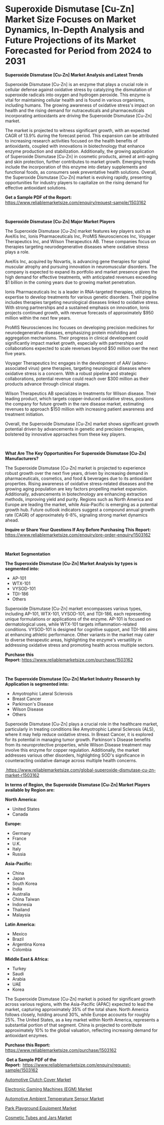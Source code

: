 <p><h1>Superoxide Dismutase [Cu-Zn] Market Size Focuses on Market Dynamics, In-Depth Analysis and Future Projections of its Market Forecasted for Period from 2024 to 2031</h1></p><p><strong>Superoxide Dismutase [Cu-Zn] Market Analysis and Latest Trends</strong></p>
<p><p>Superoxide Dismutase [Cu-Zn] is an enzyme that plays a crucial role in cellular defense against oxidative stress by catalyzing the dismutation of superoxide radicals into oxygen and hydrogen peroxide. This enzyme is vital for maintaining cellular health and is found in various organisms, including humans. The growing awareness of oxidative stress's impact on health and the rising demand for nutraceuticals and pharmaceuticals incorporating antioxidants are driving the Superoxide Dismutase [Cu-Zn] market.</p><p>The market is projected to witness significant growth, with an expected CAGR of 13.9% during the forecast period. This expansion can be attributed to increasing research activities focused on the health benefits of antioxidants, coupled with innovations in biotechnology that enhance enzyme production and stabilization. Additionally, the growing application of Superoxide Dismutase [Cu-Zn] in cosmetic products, aimed at anti-aging and skin protection, further contributes to market growth. Emerging trends include the incorporation of this enzyme into dietary supplements and functional foods, as consumers seek preventative health solutions. Overall, the Superoxide Dismutase [Cu-Zn] market is evolving rapidly, presenting opportunities for industry players to capitalize on the rising demand for effective antioxidant solutions.</p></p>
<p><strong>Get a Sample PDF of the Report:&nbsp;</strong> <a href="https://www.reliablemarketsize.com/enquiry/request-sample/1503162?utm_campaign=1173&utm_medium=2&utm_source=Github&utm_content=ia&utm_term=27092024&utm_id=superoxide-dismutase-cu-zn">https://www.reliablemarketsize.com/enquiry/request-sample/1503162</a></p>
<p>&nbsp;</p>
<p><strong>Superoxide Dismutase [Cu-Zn] Major Market Players</strong></p>
<p><p>The Superoxide Dismutase [Cu-Zn] market features key players such as AveXis Inc, Ionis Pharmaceuticals Inc, ProMIS Neurosciences Inc, Voyager Therapeutics Inc, and Wilson Therapeutics AB. These companies focus on therapies targeting neurodegenerative diseases where oxidative stress plays a role.</p><p>AveXis Inc, acquired by Novartis, is advancing gene therapies for spinal muscular atrophy and pursuing innovation in neuromuscular disorders. The company is expected to expand its portfolio and market presence given the high demand for effective treatments, with anticipated revenues exceeding $1 billion in the coming years due to growing market penetration.</p><p>Ionis Pharmaceuticals Inc is a leader in RNA-targeted therapies, utilizing its expertise to develop treatments for various genetic disorders. Their pipeline includes therapies targeting neurological diseases linked to oxidative stress. With strong partnerships and a sustained emphasis on innovation, Ionis projects continued growth, with revenue forecasts of approximately $950 million within the next few years.</p><p>ProMIS Neurosciences Inc focuses on developing precision medicines for neurodegenerative diseases, emphasizing protein misfolding and aggregation mechanisms. Their progress in clinical development could significantly impact market growth, especially with partnerships and collaborations expected to scale revenues beyond $50 million over the next five years.</p><p>Voyager Therapeutics Inc engages in the development of AAV (adeno-associated virus) gene therapies, targeting neurological diseases where oxidative stress is a concern. With a robust pipeline and strategic collaborations, potential revenue could reach over $300 million as their products advance through clinical stages.</p><p>Wilson Therapeutics AB specializes in treatments for Wilson disease. Their leading product, which targets copper-induced oxidative stress, positions the company for future growth in the rare disease market, estimating revenues to approach $150 million with increasing patient awareness and treatment initiation. </p><p>Overall, the Superoxide Dismutase [Cu-Zn] market shows significant growth potential driven by advancements in genetic and precision therapies, bolstered by innovative approaches from these key players.</p></p>
<p>&nbsp;</p>
<p><strong>What Are The Key Opportunities For Superoxide Dismutase [Cu-Zn] Manufacturers?</strong></p>
<p><p>The Superoxide Dismutase [Cu-Zn] market is projected to experience robust growth over the next five years, driven by increasing demand in pharmaceuticals, cosmetics, and food & beverages due to its antioxidant properties. Rising awareness of oxidative stress-related diseases and the growing aging population are key factors propelling market expansion. Additionally, advancements in biotechnology are enhancing extraction methods, improving yield and purity. Regions such as North America and Europe are leading the market, while Asia-Pacific is emerging as a potential growth hub. Future outlook indicators suggest a compound annual growth rate (CAGR) of approximately 6-8%, signaling strong market dynamics ahead.</p></p>
<p><strong>Inquire or Share Your Questions If Any Before Purchasing This Report:</strong> <a href="https://www.reliablemarketsize.com/enquiry/pre-order-enquiry/1503162?utm_campaign=1173&utm_medium=2&utm_source=Github&utm_content=ia&utm_term=27092024&utm_id=superoxide-dismutase-cu-zn">https://www.reliablemarketsize.com/enquiry/pre-order-enquiry/1503162</a></p>
<p>&nbsp;</p>
<p><strong>Market Segmentation</strong></p>
<p><strong>The Superoxide Dismutase [Cu-Zn] Market Analysis by types is segmented into:</strong></p>
<p><ul><li>AP-101</li><li>WTX-101</li><li>VYSOD-101</li><li>TDI-186</li><li>Others</li></ul></p>
<p><p>Superoxide Dismutase [Cu-Zn] market encompasses various types, including AP-101, WTX-101, VYSOD-101, and TDI-186, each representing unique formulations or applications of the enzyme. AP-101 is focused on dermatological uses, while WTX-101 targets inflammation-related conditions. VYSOD-101 is designed for cognitive support, and TDI-186 aims at enhancing athletic performance. Other variants in the market may cater to diverse therapeutic areas, highlighting the enzyme's versatility in addressing oxidative stress and promoting health across multiple sectors.</p></p>
<p><strong>Purchase this Report:&nbsp;</strong><a href="https://www.reliablemarketsize.com/purchase/1503162?utm_campaign=1173&utm_medium=2&utm_source=Github&utm_content=ia&utm_term=27092024&utm_id=superoxide-dismutase-cu-zn">https://www.reliablemarketsize.com/purchase/1503162</a></p>
<p>&nbsp;</p>
<p><strong>The Superoxide Dismutase [Cu-Zn] Market Industry Research by Application is segmented into:</strong></p>
<p><ul><li>Amyotrophic Lateral Sclerosis</li><li>Breast Cancer</li><li>Parkinson's Disease</li><li>Wilson Disease</li><li>Others</li></ul></p>
<p><p>Superoxide Dismutase [Cu-Zn] plays a crucial role in the healthcare market, particularly in treating conditions like Amyotrophic Lateral Sclerosis (ALS), where it may help reduce oxidative stress. In Breast Cancer, it is explored for its potential in managing tumor growth. Parkinson's Disease benefits from its neuroprotective properties, while Wilson Disease treatment may involve this enzyme for copper regulation. Additionally, the market addresses various other disorders, highlighting SOD's significance in counteracting oxidative damage across multiple health concerns.</p></p>
<p><a href="https://www.reliablemarketsize.com/global-superoxide-dismutase-cu-zn-market-r1503162?utm_campaign=1173&utm_medium=2&utm_source=Github&utm_content=ia&utm_term=27092024&utm_id=superoxide-dismutase-cu-zn">&nbsp;https://www.reliablemarketsize.com/global-superoxide-dismutase-cu-zn-market-r1503162</a></p>
<p><strong>In terms of Region, the Superoxide Dismutase [Cu-Zn] Market Players available by Region are:</strong></p>
<p>
    <p> <strong> North America: </strong>
        <ul>
            <li>United States</li>
            <li>Canada</li>
        </ul>
        </p> 
    <p> <strong> Europe: </strong>
        <ul>
            <li>Germany</li>
            <li>France</li>
            <li>U.K.</li>
            <li>Italy</li>
            <li>Russia</li>
        </ul>
        </p> 
    <p> <strong> Asia-Pacific: </strong>
        <ul>
            <li>China</li>
            <li>Japan</li>
            <li>South Korea</li>
            <li>India</li>
            <li>Australia</li>
            <li>China Taiwan</li>
            <li>Indonesia</li>
            <li>Thailand</li>
            <li>Malaysia</li>
        </ul>
        </p> 
    <p> <strong> Latin America: </strong>
        <ul>
            <li>Mexico</li>
            <li>Brazil</li>
            <li>Argentina Korea</li>
            <li>Colombia</li>
        </ul>
        </p> 
    <p> <strong> Middle East & Africa: </strong>
        <ul>
            <li>Turkey</li>
            <li>Saudi</li>
            <li>Arabia</li>
            <li>UAE</li>
            <li>Korea</li>
        </ul>
    </p>
    </p>
<p><p>The Superoxide Dismutase [Cu-Zn] market is poised for significant growth across various regions, with the Asia-Pacific (APAC) expected to lead the market, capturing approximately 35% of the total share. North America follows closely, holding around 30%, while Europe accounts for roughly 25%. The United States, as a key market within North America, represents a substantial portion of that segment. China is projected to contribute approximately 10% to the global valuation, reflecting increasing demand for antioxidant enzymes.</p></p>
<p><strong>Purchase this Report: </strong><a href="https://www.reliablemarketsize.com/purchase/1503162?utm_campaign=1173&utm_medium=2&utm_source=Github&utm_content=ia&utm_term=27092024&utm_id=superoxide-dismutase-cu-zn">https://www.reliablemarketsize.com/purchase/1503162</a></p>
<p>&nbsp;<strong>Get a Sample PDF of the Report:&nbsp;&nbsp;</strong><a href="https://www.reliablemarketsize.com/enquiry/request-sample/1503162?utm_campaign=1173&utm_medium=2&utm_source=Github&utm_content=ia&utm_term=27092024&utm_id=superoxide-dismutase-cu-zn">https://www.reliablemarketsize.com/enquiry/request-sample/1503162</a></p>
<p><strong></strong></p>
<p><p><a href="https://www.linkedin.com/pulse/what-innovations-market-trends-shaping-automotive-clutch-spkuc?utm_campaign=1173&utm_medium=2&utm_source=Github&utm_content=ia&utm_term=27092024&utm_id=superoxide-dismutase-cu-zn">Automotive Clutch Cover Market</a></p><p><a href="https://issuu.com/reportprime-2/docs/electronic-gaming-machines-egm-mark_9c641bc141e43c?utm_campaign=1173&utm_medium=2&utm_source=Github&utm_content=ia&utm_term=27092024&utm_id=superoxide-dismutase-cu-zn">Electronic Gaming Machines (EGM) Market</a></p><p><a href="https://www.linkedin.com/pulse/automotive-ambient-temperature-sensor-market-forecasts-trends-m6aje?utm_campaign=1173&utm_medium=2&utm_source=Github&utm_content=ia&utm_term=27092024&utm_id=superoxide-dismutase-cu-zn">Automotive Ambient Temperature Sensor Market</a></p><p><a href="https://www.linkedin.com/pulse/how-park-playground-equipment-market-evolve-growth-analysis-wftjc?utm_campaign=1173&utm_medium=2&utm_source=Github&utm_content=ia&utm_term=27092024&utm_id=superoxide-dismutase-cu-zn">Park Playground Equipment Market</a></p><p><a href="https://issuu.com/reportprime-2/docs/cosmetic-tubes-and-jars-market-size_89f0bfc7df8855?utm_campaign=1173&utm_medium=2&utm_source=Github&utm_content=ia&utm_term=27092024&utm_id=superoxide-dismutase-cu-zn">Cosmetic Tubes and Jars Market</a></p></p>